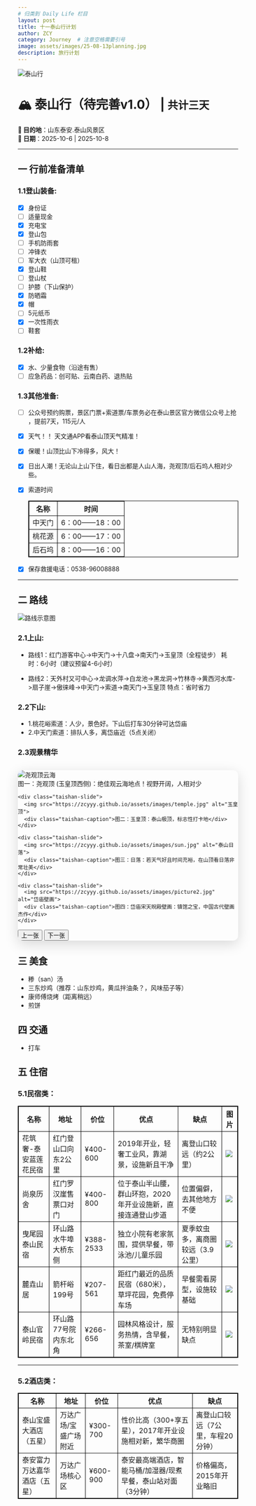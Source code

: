```yaml
---
# 归类到 Daily Life 栏目
layout: post
title: 十一泰山行计划
author: ZCY
category: Journey  # 注意空格需要引号
image: assets/images/25-08-13planning.jpg
description: 旅行计划
---
```

![泰山行](https://zcyyy.github.io/assets/images/25-08-13planning.jpg)
# 🏔 泰山行（待完善v1.0） | `共计三天`  
**📍 目的地**：山东泰安.泰山风景区  
**📅 日期**：2025-10-6 | 2025-10-8 

---

## 一 行前准备清单  
### 1.1登山装备:
- [x] 身份证
- [ ] 适量现金
- [x] 充电宝
- [x] 登山包
- [ ] 手机防雨套  
- [ ] 冲锋衣
- [ ] 军大衣（山顶可租）
- [x] 登山鞋
- [ ] 登山杖
- [ ] 护膝（下山保护）
- [x] 防晒霜
- [x] 帽   
- [ ] 5元纸币
- [x] 一次性雨衣
- [ ] 鞋套

### 1.2补给:  
- [x] 水、少量食物（沿途有售）
- [ ] 应急药品：创可贴、云南白药、退热贴  

### 1.3其他准备:  
- [ ] 公众号预约购票，景区门票+索道票/车票务必​​在泰山景区官方微信公众号上抢​​，提前7天，115元/人   
- [x] 天气！！​​ ​​天文通APP​​ 看泰山顶天气精准！
- [x] 保暖！​​ 山顶比山下冷得多，风大！
- [x] 日出人潮！​​ 无论山上山下住，看日出都是人山人海，尧观顶/后石坞人相对少些。
- [x] 索道时间  
  
  | 名称   | 时间          |
  | ------ | ------------- |
  | 中天门 | 6：00——18：00 |
  | 桃花源 | 6：00——17：00 |
  | 后石坞 | 8：00——16：00 |
  
- [x] 保存救援电话：0538-96008888  
  
---

## 二 路线
![路线示意图](https://zcyyy.github.io/assets/images/route.jpg)  
### 2.1上山:
- 路线1：红门游客中心->中天门->十八盘->南天门->玉皇顶（全程徒步）
  耗时：6小时（建议预留4-6小时）

- 路线2：天外村又可中心->龙调水萍->白龙池->黑龙洞->竹林寺->黄西河水库->扇子崖->傲徕峰->中天门->索道->南天门->玉皇顶
  特点：省时省力

### 2.2下山:
- 1.桃花峪索道：人少，景色好。下山后打车30分钟可达岱庙
- 2.中天门索道：排队人多，离岱庙近（5点关闭）

### 2.3观景精华

<!-- 轮播写在这里 -->

<link rel="stylesheet" href="https://cdnjs.cloudflare.com/ajax/libs/font-awesome/6.0.0-beta3/css/all.min.css">
<style>
  /* 轮播图专属样式 */
  .taishan-carousel {
    position: relative;
    max-width: 800px;
    margin: 30px auto;
    box-shadow: 0 8px 30px rgba(0,0,0,0.15);
    border-radius: 12px;
    overflow: hidden;
  }
  
  .taishan-slides {
    display: flex;
    transition: transform 0.5s ease;
    height: 450px;
  }
  
  .taishan-slide {
    min-width: 100%;
    display: flex;
    flex-direction: column;
    align-items: center;
    justify-content: center;
    background: #f8f8f8;
    padding: 20px;
  }
  
  .taishan-slide img {
    max-width: 85%;
    max-height: 70%;
    object-fit: contain;
    border-radius: 8px;
    box-shadow: 0 5px 15px rgba(0,0,0,0.1);
  }
  
  .taishan-caption {
    margin-top: 15px;
    font-weight: bold;
    text-align: center;
    color: #2c3e50;
    padding: 10px 15px;
    background: rgba(255,255,255,0.9);
    border-radius: 30px;
    max-width: 80%;
  }
  
  .taishan-controls {
    display: flex;
    justify-content: center;
    gap: 15px;
    margin-top: 20px;
  }
  
  .taishan-btn {
    background: linear-gradient(135deg, #3498db, #2c3e50);
    color: white;
    border: none;
    padding: 8px 20px;
    border-radius: 30px;
    cursor: pointer;
    font-weight: bold;
    display: flex;
    align-items: center;
    gap: 8px;
  }
  
  .taishan-dots {
    display: flex;
    justify-content: center;
    gap: 10px;
    margin-top: 15px;
  }
  
  .taishan-dot {
    width: 12px;
    height: 12px;
    border-radius: 50%;
    background: #bdc3c7;
    cursor: pointer;
  }
  
  .taishan-dot.active {
    background: #3498db;
  }
  
  /* 第一张图片旋转 */
  .taishan-rotate {
    transform: rotate(-90deg);
    transform-origin: center;
  }
</style>

<div class="taishan-carousel">
  <div class="taishan-slides">
    <!-- 轮播图内容 -->
    <div class="taishan-slide">
      <img src="https://zcyyy.github.io/assets/images/cloud.jpg" class="taishan-rotate" alt="尧观顶云海">
      <div class="taishan-caption">图一：尧观顶 (玉皇顶西侧)：绝佳观云海地点！视野开阔，人相对少</div>
    </div>
    
    <div class="taishan-slide">
      <img src="https://zcyyy.github.io/assets/images/temple.jpg" alt="玉皇顶">
      <div class="taishan-caption">图二：玉皇顶：泰山极顶，标志性打卡地</div>
    </div>
    
    <div class="taishan-slide">
      <img src="https://zcyyy.github.io/assets/images/sun.jpg" alt="泰山日落">
      <div class="taishan-caption">图三：日落：若天气好且时间充裕，在山顶看日落非常壮美</div>
    </div>
    
    <div class="taishan-slide">
      <img src="https://zcyyy.github.io/assets/images/picture2.jpg" alt="岱庙壁画">
      <div class="taishan-caption">图四：岱庙宋天贶殿壁画：镇馆之宝，中国古代壁画杰作</div>
    </div>
  </div>
  
  <div class="taishan-dots">
    <span class="taishan-dot active" data-index="0"></span>
    <span class="taishan-dot" data-index="1"></span>
    <span class="taishan-dot" data-index="2"></span>
    <span class="taishan-dot" data-index="3"></span>
    <span class="taishan-dot" data-index="4"></span>
  </div>
  
  <div class="taishan-controls">
    <button class="taishan-btn" onclick="prevSlide()"><i class="fas fa-chevron-left"></i> 上一张</button>
    <button class="taishan-btn" onclick="nextSlide()">下一张 <i class="fas fa-chevron-right"></i></button>
  </div>
</div>

<script>
  // 轮播图控制脚本
  let currentSlide = 0;
  const slides = document.querySelector('.taishan-slides');
  const totalSlides = document.querySelectorAll('.taishan-slide').length;
  const dots = document.querySelectorAll('.taishan-dot');
  
  function updateSlide() {
    slides.style.transform = `translateX(-${currentSlide * 100}%)`;
    
    // 更新指示点
    dots.forEach((dot, index) => {
      dot.classList.toggle('active', index === currentSlide);
    });
  }
  
  function nextSlide() {
    currentSlide = (currentSlide + 1) % totalSlides;
    updateSlide();
  }
  
  function prevSlide() {
    currentSlide = (currentSlide - 1 + totalSlides) % totalSlides;
    updateSlide();
  }
  
  // 自动轮播
  setInterval(nextSlide, 5000);
  
  // 添加指示点点击事件
  dots.forEach(dot => {
    dot.addEventListener('click', () => {
      currentSlide = parseInt(dot.getAttribute('data-index'));
      updateSlide();
    });
  });
  
  // 添加键盘控制
  document.addEventListener('keydown', (e) => {
    if (e.key === 'ArrowLeft') prevSlide();
    if (e.key === 'ArrowRight') nextSlide();
  });
</script>

<!-- <style>
  .image-item {
    width: 300px; /* 固定宽度 */
    margin: 20px;
    text-align: center;
    display: inline-block;
  }
  .image-item img {
    width: auto; /* 宽度自适应容器 */
    height: 100%; /* 高度保持比例 */
    object-fit: cover; /* 保持比例填充容器 */
    border-radius: 8px;
    box-shadow: 0 4px 8px rgba(0,0,0,0.1);
  }
  .image-title {
    font-weight: bold;
    margin-top: 8px;
  }
  .rotate-first {
    transform: rotate(-90deg);
    transform-origin: center;
  }
</style>

<div class="image-container">
  <div class="image-item">
    <img src="https://zcyyy.github.io/assets/images/cloud.jpg" alt="​尧观顶 (玉皇顶西侧)：​​ 绝佳观云海地点！视野开阔，人相对少。">
    <div class="image-title">图一：​尧观顶 (玉皇顶西侧)：​​ 绝佳观云海地点！视野开阔，人相对少。</div>
  </div>

  <div class="image-item">
    <img src="https://zcyyy.github.io/assets/images/temple.jpg" alt="泰山玉皇顶">
    <div class="image-title">图二：​玉皇顶：​​ 泰山极顶，标志性打卡地。</div>
  </div>

  <div class="image-item">
    <img src="https://zcyyy.github.io/assets/images/sun.jpg" alt="泰山日落">
    <div class="image-title">图三：​日落：​​ 若天气好且时间充裕，在山顶看日落非常壮美。</div>
  </div>

  <div class="image-item">
    <img src="https://zcyyy.github.io/assets/images/picture1.jpg" alt="泰山风景">
    <div class="image-title"></div>
  </div>

  <div class="image-item">
    <img src="https://zcyyy.github.io/assets/images/picture2.jpg" alt="岱庙壁画">
    <div class="image-title">图四：岱庙宋天贶殿壁画</div>
  </div>
</div> -->
## 三 美食
- 糁（san）汤
- 三东炒鸡（推荐：山东炒鸡，黄瓜拌油条？，风味茄子等）
- 康师傅烧烤（距离稍远）
- 煎饼

## 四 交通
- 打车

## 五 住宿
<style>
table {
  border-collapse: collapse;
}
table, th, td {
  border: 1px solid black;
}
</style>
### 5.1民宿类：  

| 名称                  | 地址                 | 价位      | 优点                                                         | 缺点                              | 图片                                                  |
| --------------------- | -------------------- | --------- | ------------------------------------------------------------ | --------------------------------- | ----------------------------------------------------- |
| 花筑奢-泰安蓝莲花民宿 | 红门登山口向东2公里  | ¥400-600  | 2019年开业，轻奢工业风，靠湖景，设施新且干净                 | 离登山口较远（约2公里）           | ![ ](https://zcyyy.github.io/assets/images/1-1.jpg)   |
| 尚泉历舍              | 红门罗汉崖售票口对门 | ¥400-800  | 位于泰山半山腰，群山环抱，2020年开业设施新，直接连通登山步道 | 位置偏僻，去其他地方不便          | ![ ](https://zcyyy.github.io/assets/images/1-2-1.jpg) |
| 曳尾园泰山民宿        | 环山路水牛埠大桥东侧 | ¥388-2533 | 独立小院有老家氛围，提供早餐，带泳池/儿童乐园                | 夏季蚊虫多，离商圈较远（3.9公里） | ![ ](https://zcyyy.github.io/assets/images/1-3.jpg)   |
| 麓垚山居              | 箭杆峪199号          | ¥207-561  | 距红门最近的品质民宿（680米），草坪花园，免费停车场          | 早餐需看房型，设施较基础          | ![ ](https://zcyyy.github.io/assets/images/1-4.jpg)   |
| 泰山官岭民宿          | 环山路77号院内东北角 | ¥266-656  | 园林风格设计，服务热情，含早餐，茶室/棋牌室                  | 无特别明显缺点                    | ![ ](https://zcyyy.github.io/assets/images/1-5.jpg)   |

---

### 5.2酒店类：

| 名称                         | 地址                  | 价位     | 优点                                                          | 缺点                              |
| ---------------------------- | --------------------- | -------- | ------------------------------------------------------------- | --------------------------------- |
| 泰山宝盛大酒店（五星）       | 万达广场/宝盛广场附近 | ¥300-700 | 性价比高（300+享五星），2017年开业设施相对新，繁华商圈        | 离登山口较远（7公里，车程20分钟） |
| 泰安富力万达嘉华酒店（五星） | 万达广场核心区        | ¥600-900 | 泰安最高端酒店，智能马桶/加湿器/现煮早餐，泰山站对面（3分钟） | 价格偏高，2015年开业略旧          |